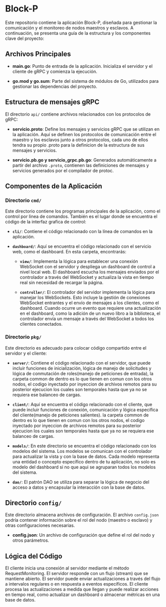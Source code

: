# Block-P

Este repositorio contiene la aplicación Block-P, diseñada para gestionar la comunicación y el monitoreo de nodos maestros y esclavos. A continuación, se presenta una guía de la estructura y los componentes clave del proyecto:

## Archivos Principales

- **main.go**: Punto de entrada de la aplicación. Inicializa el servidor y el cliente de gRPC y comienza la ejecución.

- **go.mod y go.sum**: Parte del sistema de módulos de Go, utilizados para gestionar las dependencias del proyecto.

## Estructura de mensajes gRPC

El directorio `api/` contiene archivos relacionados con los protocolos de gRPC:

- **servicio.proto**: Define los mensajes y servicios gRPC que se utilizan en la aplicación. Aquí se definen los protocolos de comunicación entre el maestro y los esclavos junto a otros protocolos, cada uno de ellos tendra su propio .proto para la definicion de la estructura de sus mensajes y servicios.

- **servicio.pb.go y servicio_grpc.pb.go**: Generados automáticamente a partir del archivo `.proto`, contienen las definiciones de mensajes y servicios generados por el compilador de protoc.

## Componentes de la Aplicación

### Directorio `cmd/`

Este directorio contiene los programas principales de la aplicación, como el control por linea de comandos. También es el lugar donde se encuentra el código de la interfaz grafica de control:

- **`cli/`**: Contiene el código relacionado con la línea de comandos en la aplicación.

- **`dashboard/`**: Aquí se encuentra el código relacionado con el servicio web, como el dashboard. En esta carpeta, encontrarás:

  - **`view/`**: Implementa la lógica para establecer una conexión WebSocket con el servidor y despliega un dashboard de control a nivel local web. El dashboard escucha los mensajes enviados por el controlador a través del WebSocket y actualiza la vista en tiempo real sin necesidad de recargar la página.

  - **`controller/`**: El controlador del servidor implementa la lógica para manejar los WebSockets. Esto incluye la gestión de conexiones WebSocket entrantes y el envío de mensajes a los clientes, como el dashboard. Cuando ocurre un evento que requiere una actualización en el dashboard, como la adición de un nuevo libro a la biblioteca, el controlador envía un mensaje a través del WebSocket a todos los clientes conectados.

### Directorio `pkg/`

Este directorio es adecuado para colocar código compartido entre el servidor y el cliente:

- **`server/`**: Contiene el código relacionado con el servidor, que puede incluir funciones de inicialización, lógica de manejo de solicitudes y lógica de conmutación de roles(manejo de peticiones de entrada), la carpeta common de dentro es lo que tienen en comun con los otros nodos, el codigo inyectado por inyeccion de archivos remotos para su posterior ejecucion los cuales son temporales hasta que ya no se requiera ese balanceo de cargas.

- **`client/`**: Aquí se encuentra el código relacionado con el cliente, que puede incluir funciones de conexión, comunicación y lógica específica del cliente(manejo de peticiones salientes). la carpeta common de dentro es lo que tienen en comun con los otros nodos, el codigo inyectado por inyeccion de archivos remotos para su posterior ejecucion los cuales son temporales hasta que ya no se requiera ese balanceo de cargas.

- **`models/`**: En este directorio se encuentra el código relacionado con los modelos del sistema. Los modelos se comunican con el controlador para actualizar la vista y con la base de datos. Cada modelo representa una entidad o concepto específico dentro de tu aplicación, no solo es modelo del dashboard si no que aqui se agruparan todos los modelos del sistema.

- **`dao/`**: El patrón DAO se utiliza para separar la lógica de negocio del acceso a datos y encapsular la interacción con la base de datos.

## Directorio `config/`

Este directorio almacena archivos de configuración. El archivo `config.json` podría contener información sobre el rol del nodo (maestro o esclavo) y otras configuraciones necesarias.

- **config.json**: Un archivo de configuración que define el rol del nodo y otros parámetros.

## Lógica del Código

El cliente inicia una conexión al servidor mediante el método RequestMonitoring.
El servidor responde con un flujo (stream) que se mantiene abierto.
El servidor puede enviar actualizaciones a través del flujo a intervalos regulares o en respuesta a eventos específicos.
El cliente procesa las actualizaciones a medida que llegan y puede realizar acciones en tiempo real, como actualizar un dashboard o almacenar métricas en una base de datos.
